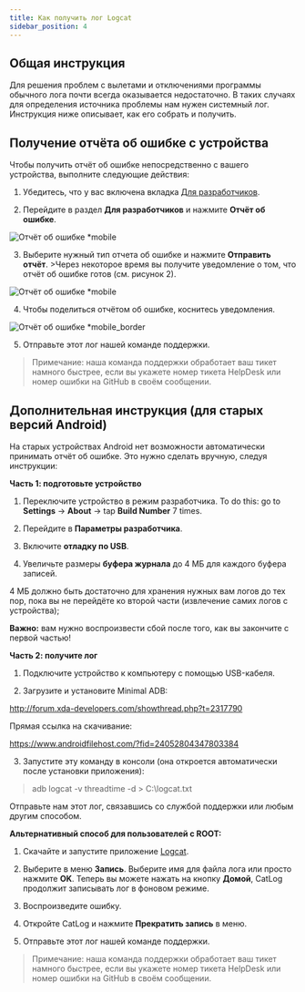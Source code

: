 ```yaml
---
title: Как получить лог Logсat
sidebar_position: 4
---
```


## Общая инструкция

Для решения проблем с вылетами и отключениями программы обычного лога почти всегда оказывается недостаточно. В таких случаях для определения источника проблемы нам нужен системный лог. Инструкция ниже описывает, как его собрать и получить.

## Получение отчёта об ошибке с устройства
Чтобы получить отчёт об ошибке непосредственно с вашего устройства, выполните следующие действия:

1. Убедитесь, что у вас включена вкладка [Для разработчиков](https://developer.android.com/studio/run/device.html#developer-device-options).

2. Перейдите в раздел **Для разработчиков** и нажмите **Отчёт об ошибке**.

![Отчёт об ошибке *mobile](https://cdn.adtidy.org/public/Adguard/kb/newscreenshots/En/Android3.1/bugreporten.png)

3. Выберите нужный тип отчета об ошибке и нажмите **Отправить отчёт**. >Через некоторое время вы получите уведомление о том, что отчёт об ошибке готов (см. рисунок 2).

![Отчёт об ошибке *mobile](https://cdn.adtidy.org/public/Adguard/kb/newscreenshots/En/Android3.1/bugreporteen.png)

4. Чтобы поделиться отчётом об ошибке, коснитесь уведомления.

![Отчёт об ошибке *mobile_border](https://cdn.adtidy.org/public/Adguard/kb/newscreenshots/En/Android3.1/bugreport3en.png)

5. Отправьте этот лог нашей команде поддержки.

> Примечание: наша команда поддержки обработает ваш тикет намного быстрее, если вы укажете номер тикета HelpDesk или номер ошибки на GitHub в своём сообщении.

## Дополнительная инструкция (для старых версий Android)

На старых устройствах Android нет возможности автоматически принимать отчёт об ошибке. Это нужно сделать вручную, следуя инструкции:

**Часть 1: подготовьте устройство**

1. Переключите устройство в режим разработчика. To do this: go to **Settings** → **About** → tap **Build Number** 7 times.

2. Перейдите в **Параметры разработчика**.

3. Включите **отладку по USB**.

4. Увеличьте размеры **буфера журнала** до 4 МБ для каждого буфера записей.

4 МБ должно быть достаточно для хранения нужных вам логов до тех пор, пока вы не перейдёте ко второй части (извлечение самих логов с устройства);

**Важно:** вам нужно воспроизвести сбой после того, как вы закончите с первой частью!


**Часть 2: получите лог**

1. Подключите устройство к компьютеру с помощью USB-кабеля.

2. Загрузите и установите Minimal ADB:

<http://forum.xda-developers.com/showthread.php?t=2317790>

Прямая ссылка на скачивание:

<https://www.androidfilehost.com/?fid=24052804347803384>

3. Запустите эту команду в консоли (она откроется автоматически после установки приложения):

> adb logcat -v threadtime -d > C:\logcat.txt

Отправьте нам этот лог, связавшись со службой поддержки или любым другим способом.

**Альтернативный способ для пользователей с ROOT:**

1. Скачайте и запустите приложение [Logcat](https://play.google.com/store/apps/details?id=com.pluscubed.matlog).

2. Выберите в меню **Запись**. Выберите имя для файла лога или просто нажмите **OK**. Теперь вы можете нажать на кнопку **Домой**, CatLog продолжит записывать лог в фоновом режиме.

3. Воспроизведите ошибку.

4. Откройте CatLog и нажмите **Прекратить запись** в меню.

5. Отправьте этот лог нашей команде поддержки.

> Примечание: наша команда поддержки обработает ваш тикет намного быстрее, если вы укажете номер тикета HelpDesk или номер ошибки на GitHub в своём сообщении.
